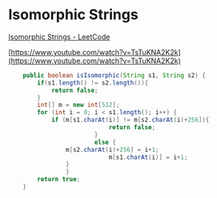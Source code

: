 # Isomorphic Strings

[Isomorphic Strings - LeetCode](https://leetcode.com/problems/isomorphic-strings)

[https://www.youtube.com/watch?v=TsTuKNA2K2k](https://www.youtube.com/watch?v=TsTuKNA2K2k)

```java
	public boolean isIsomorphic(String s1, String s2) {
        if(s1.length() != s2.length()){
            return false;
        }
        int[] m = new int[512];
        for (int i = 0; i < s1.length(); i++) {
            if (m[s1.charAt(i)] != m[s2.charAt(i)+256]){
							return false;
						}
						else {
	            m[s2.charAt(i)+256] = i+1;
							m[s1.charAt(i)] = i+1;
		        }
				}
        return true;
    }
```